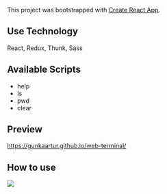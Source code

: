 This project was bootstrapped with [Create React App](https://github.com/facebook/create-react-app).

## Use Technology
React, Redux, Thunk, Sass


## Available Scripts

- help
- ls
- pwd
- clear

## Preview

https://gunkaartur.github.io/web-terminal/

## How to use

![](https://i.imgur.com/ZHap90A.gifv)
